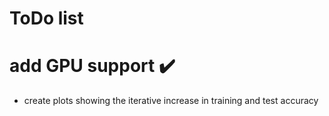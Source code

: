 # ToDo list

# add GPU support :heavy_check_mark:
* create plots showing the iterative increase in training and test accuracy